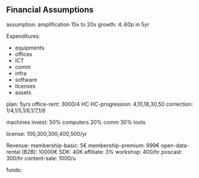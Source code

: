 ## Financial Assumptions


assumption: amplification 15x to 20x
growth: 4..60p in 5yr

Expenditures:
- equipments
- offices 
- ICT
- comm
- infra
- software
- licenses
- assets

plan: 5yrs
office-rent: 3000/4 HC
HC-progression: 4,10,18,30,50
correction: 1/4,1/5,1/6,1/7,1/8

machines invest:
 50% computers
 20% comm
 30% tools

license: 100,300,300,400,500/yr


Revenue:
 membership-basic: 5€
 membership-premium: 999€
 open-data-rental (B2B): 10000€
 SDK: 40K
 affiliate: 3%
 workshop: 400/hr
 poscast: 300/hr
 content-sale: 1000/u
 
funds:
 
